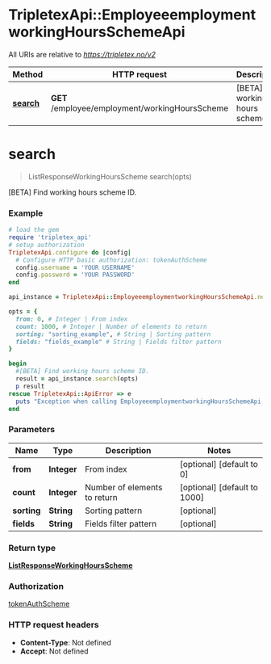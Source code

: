 # TripletexApi::EmployeeemploymentworkingHoursSchemeApi

All URIs are relative to *https://tripletex.no/v2*

Method | HTTP request | Description
------------- | ------------- | -------------
[**search**](EmployeeemploymentworkingHoursSchemeApi.md#search) | **GET** /employee/employment/workingHoursScheme | [BETA] Find working hours scheme ID.


# **search**
> ListResponseWorkingHoursScheme search(opts)

[BETA] Find working hours scheme ID.



### Example
```ruby
# load the gem
require 'tripletex_api'
# setup authorization
TripletexApi.configure do |config|
  # Configure HTTP basic authorization: tokenAuthScheme
  config.username = 'YOUR USERNAME'
  config.password = 'YOUR PASSWORD'
end

api_instance = TripletexApi::EmployeeemploymentworkingHoursSchemeApi.new

opts = { 
  from: 0, # Integer | From index
  count: 1000, # Integer | Number of elements to return
  sorting: "sorting_example", # String | Sorting pattern
  fields: "fields_example" # String | Fields filter pattern
}

begin
  #[BETA] Find working hours scheme ID.
  result = api_instance.search(opts)
  p result
rescue TripletexApi::ApiError => e
  puts "Exception when calling EmployeeemploymentworkingHoursSchemeApi->search: #{e}"
end
```

### Parameters

Name | Type | Description  | Notes
------------- | ------------- | ------------- | -------------
 **from** | **Integer**| From index | [optional] [default to 0]
 **count** | **Integer**| Number of elements to return | [optional] [default to 1000]
 **sorting** | **String**| Sorting pattern | [optional] 
 **fields** | **String**| Fields filter pattern | [optional] 

### Return type

[**ListResponseWorkingHoursScheme**](ListResponseWorkingHoursScheme.md)

### Authorization

[tokenAuthScheme](../README.md#tokenAuthScheme)

### HTTP request headers

 - **Content-Type**: Not defined
 - **Accept**: Not defined



